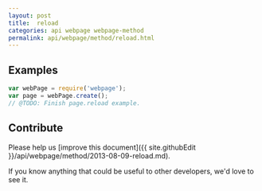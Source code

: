 ```yaml
---
layout: post
title:  reload
categories: api webpage webpage-method
permalink: api/webpage/method/reload.html
---
```


## Examples

```javascript
var webPage = require('webpage');
var page = webPage.create();
// @TODO: Finish page.reload example.
```

## Contribute

Please help us [improve this document]({{ site.githubEdit }}/api/webpage/method/2013-08-09-reload.md).

If you know anything that could be useful to other developers, we'd love to see it.


